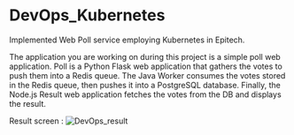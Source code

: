 # DevOps_Kubernetes
Implemented Web Poll service employing Kubernetes in Epitech.

The application you are working on during this project is a simple poll web application. Poll is a Python Flask
web application that gathers the votes to push them into a Redis queue. The Java Worker consumes the
votes stored in the Redis queue, then pushes it into a PostgreSQL database. Finally, the Node.js Result web
application fetches the votes from the DB and displays the result.

Result screen : 
![DevOps_result](https://user-images.githubusercontent.com/52997401/86203389-d79ff500-bb9f-11ea-8962-a5c42e433790.png)

